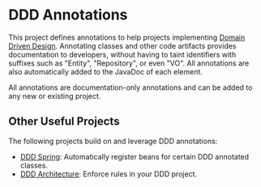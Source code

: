 DDD Annotations
===============

This project defines annotations to help projects implementing [Domain Driven Design](https://www.domainlanguage.com/).
Annotating classes and other code artifacts provides documentation to developers, without having to taint identifiers with suffixes such as "Entity", "Repository", or even "VO".
All annotations are also automatically added to the JavaDoc of each element.

All annotations are documentation-only annotations and can be added to any new or existing project.

Other Useful Projects
---------------------

The following projects build on and leverage DDD annotations:

* [DDD Spring](https://github.com/knittl/ddd-spring): Automatically register beans for certain DDD annotated classes.
* [DDD Architecture](https://github.com/knittl/ddd-architecture): Enforce rules in your DDD project.

